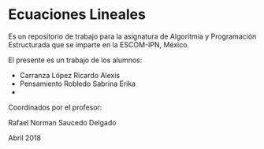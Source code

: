 # Ecuaciones Lineales

Es un repositorio de trabajo para 
la asignatura de 
Algoritmia y Programación Estructurada 
que se imparte en la ESCOM-IPN, México.

El presente es un trabajo de los alumnos:

* Carranza López Ricardo Alexis
* Pensamiento Robledo Sabrina Erika 
*

Coordinados por el profesor:

Rafael Norman Saucedo Delgado

Abril 2018
